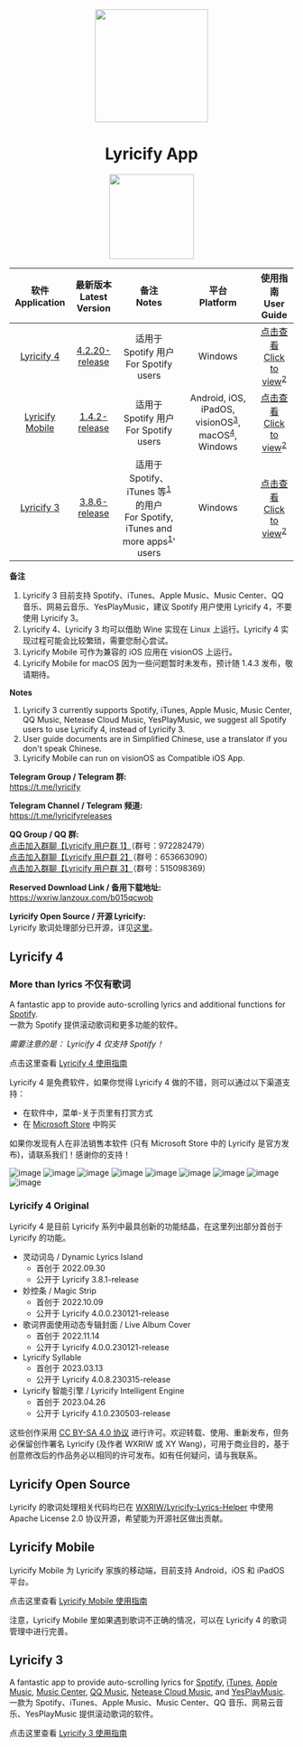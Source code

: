 <div align="center">

<img src="image/../images/lyricify_icon.png" width="200"/>

# Lyricify App

<a href="https://apps.microsoft.com/store/detail/9P4WB75RHWCH?launch=true&mode=full">
	<img src="https://get.microsoft.com/images/en-US%20dark.svg" style="width: 150px;"/>
</a>

</div>


| 软件</br>Application | 最新版本</br>Latest Version | 备注</br>Notes | 平台</br>Platform | 使用指南</br>User Guide |
| :-: | :-: | :-: | :-: | :-: |
| [Lyricify 4](https://github.com/WXRIW/Lyricify-App#lyricify-4) | [4.2.20-release](https://github.com/WXRIW/Lyricify-App/releases/tag/v4.2.20) | 适用于 Spotify 用户</br>For Spotify users | Windows | [点击查看</br>Click to view](/docs/Lyricify%204/README.md)<sup><a href="#ref2_en">2</a></sup> |
| [Lyricify Mobile](https://github.com/WXRIW/Lyricify-App#lyricify-mobile) | [1.4.2-release](https://github.com/WXRIW/Lyricify-App/releases/tag/mobile-v1.4.2) | 适用于 Spotify 用户</br>For Spotify users | Android, iOS, iPadOS, visionOS<sup><a href="#ref3">3</a></sup>, macOS<sup><a href="#ref4">4</a></sup>, Windows | [点击查看</br>Click to view](/docs/Lyricify%20Mobile/README.md)<sup><a href="#ref2_en">2</a></sup> |
| [Lyricify 3](https://github.com/WXRIW/Lyricify-App#lyricify-3) | [3.8.6-release](https://github.com/WXRIW/Lyricify-App/releases/tag/v3.8.6) | 适用于 Spotify、iTunes 等<sup><a href="#ref1">1</a></sup> 的用户</br>For Spotify, iTunes and more apps<sup><a href="#ref1_en">1</a></sup>' users | Windows | [点击查看</br>Click to view](/docs/Lyricify%203/README.md)<sup><a href="#ref2_en">2</a></sup> |

**备注**  
1. <span id="ref1">Lyricify 3 目前支持 Spotify、iTunes、Apple Music、Music Center、QQ 音乐、网易云音乐、YesPlayMusic，建议 Spotify 用户使用 Lyricify 4，不要使用 Lyricify 3。</span>  
2. <span id="ref2">Lyricify 4、Lyricify 3 均可以借助 Wine 实现在 Linux 上运行。Lyricify 4 实现过程可能会比较繁琐，需要您耐心尝试。</span>  
3. <span id="ref3">Lyricify Mobile 可作为兼容的 iOS 应用在 visionOS 上运行。</span>  
4. <span id="ref4">Lyricify Mobile for macOS 因为一些问题暂时未发布，预计随 1.4.3 发布，敬请期待。</span>  

**Notes**  
1. <span id="ref1_en">Lyricify 3 currently supports Spotify, iTunes, Apple Music, Music Center, QQ Music, Netease Cloud Music, YesPlayMusic, we suggest all Spotify users to use Lyricify 4, instead of Lyricify 3.</span>  
2. <span id="ref2_en">User guide documents are in Simplified Chinese, use a translator if you don't speak Chinese.</span>  
3. <span id="ref3_en">Lyricify Mobile can run on visionOS as Compatible iOS App.</span>  

**Telegram Group / Telegram 群:**  
https://t.me/lyricify

**Telegram Channel / Telegram 频道:**  
https://t.me/lyricifyreleases

**QQ Group / QQ 群:**  
[点击加入群聊【Lyricify 用户群 1】](https://jq.qq.com/?_wv=1027&k=hZG8VRV4)（群号：972282479）  
[点击加入群聊【Lyricify 用户群 2】](https://jq.qq.com/?_wv=1027&k=l0Sy2aGi)（群号：653663090）  
[点击加入群聊【Lyricify 用户群 3】](https://jq.qq.com/?_wv=1027&k=nUr4jHVU)（群号：515098369）  

**Reserved Download Link / 备用下载地址:**  
https://wxriw.lanzoux.com/b015qcwob

**Lyricify Open Source / 开源 Lyricify:**  
Lyricify 歌词处理部分已开源，详见[这里](#lyricify-open-source)。

## Lyricify 4
<h3>More than lyrics 不仅有歌词</h3>  

A fantastic app to provide auto-scrolling lyrics and additional functions for [Spotify](https://www.spotify.com).  
一款为 Spotify 提供滚动歌词和更多功能的软件。

*需要注意的是： Lyricify 4 仅支持 Spotify！*  

点击这里查看 [Lyricify 4 使用指南](/docs/Lyricify%204/README.md)  

Lyricify 4 是免费软件，如果你觉得 Lyricify 4 做的不错，则可以通过以下渠道支持：
- 在软件中，菜单-关于页里有打赏方式
- 在 [Microsoft Store](https://apps.microsoft.com/store/detail/9P4WB75RHWCH?launch=true&mode=full) 中购买

如果你发现有人在非法销售本软件 (只有 Microsoft Store 中的 Lyricify 是官方发布)，请联系我们！感谢你的支持！  

![image](images/readme/func-lyrics-display.png)
![image](images/readme/func-lyrics-am-duet.png)
![image](images/readme/func-lyrics-dynamic-lyrics-island.png)
![image](images/readme/func-lyrics-desktop.png)
![image](images/readme/func-lyrics-vertical.png)
![image](images/readme/func-lyrics-fulscreen.png)
![image](images/readme/func-lyrics-mobile-ui.png)
![image](images/readme/func-lyrics-am-highlight.png)
![image](images/readme/func-lyrics-am-multiline.png)

### Lyricify 4 Original
Lyricify 4 是目前 Lyricify 系列中最具创新的功能结晶，在这里列出部分首创于 Lyricify 的功能。  
- 灵动词岛 / Dynamic Lyrics Island
  - 首创于 2022.09.30
  - 公开于 Lyricify 3.8.1-release
- 妙控条 / Magic Strip
  - 首创于 2022.10.09
  - 公开于 Lyricify 4.0.0.230121-release
- 歌词界面使用动态专辑封面 / Live Album Cover
  - 首创于 2022.11.14
  - 公开于 Lyricify 4.0.0.230121-release
- Lyricify Syllable
  - 首创于 2023.03.13
  - 公开于 Lyricify 4.0.8.230315-release
- Lyricify 智能引擎 / Lyricify Intelligent Engine
  - 首创于 2023.04.26
  - 公开于 Lyricify 4.1.0.230503-release

这些创作采用 [CC BY-SA 4.0 协议](https://creativecommons.org/licenses/by-sa/4.0/) 进行许可。欢迎转载、使用、重新发布，但务必保留创作署名 Lyricify (及作者 WXRIW 或 XY Wang)，可用于商业目的，基于创意修改后的作品务必以相同的许可发布。如有任何疑问，请与我联系。  

## Lyricify Open Source
Lyricify 的歌词处理相关代码均已在 [WXRIW/Lyricify-Lyrics-Helper](https://github.com/WXRIW/Lyricify-Lyrics-Helper) 中使用 Apache License 2.0 协议开源，希望能为开源社区做出贡献。  

## Lyricify Mobile
Lyricify Mobile 为 Lyricify 家族的移动端，目前支持 Android，iOS 和 iPadOS 平台。  

点击这里查看 [Lyricify Mobile 使用指南](/docs/Lyricify%20Mobile/README.md)  
  
注意，Lyricify Mobile 里如果遇到歌词不正确的情况，可以在 Lyricify 4 的歌词管理中进行完善。  

## Lyricify 3
A fantastic app to provide auto-scrolling lyrics for [Spotify](https://www.spotify.com), [iTunes](https://music.apple.com), [Apple Music](https://music.apple.com), [Music Center](https://www.sony.com/electronics/support/articles/MC4PC020001), [QQ Music](https://y.qq.com), [Netease Cloud Music](https://music.163.com), and [YesPlayMusic](https://github.com/qier222/YesPlayMusic).  
一款为 Spotify、iTunes、Apple Music、Music Center、QQ 音乐、网易云音乐、YesPlayMusic 提供滚动歌词的软件。

点击这里查看 [Lyricify 3 使用指南](/docs/Lyricify%203/README.md)  
